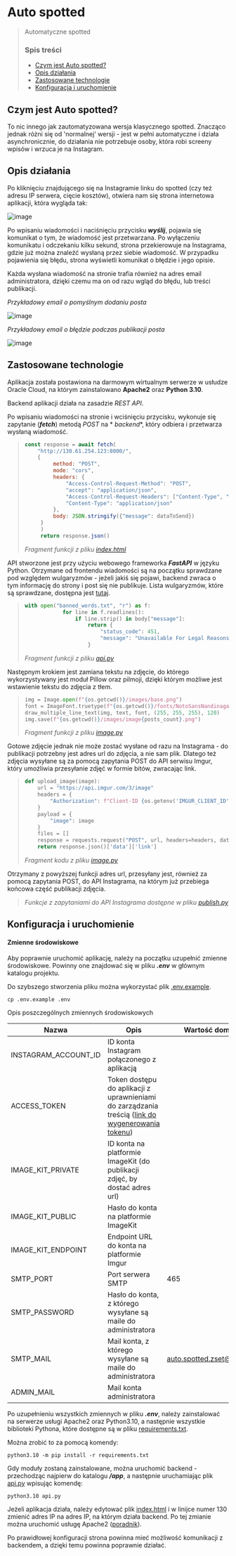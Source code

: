 # Auto spotted

> Automatyczne spotted
>
> ### Spis treści
>
> * [Czym jest Auto spotted?](#about)
> * [Opis działania](#dzialanie)
> * [Zastosowane technologie](#technologie)
> * [Konfiguracja i uruchomienie](#konfiguracja)

## Czym jest Auto spotted?<a id="about"></a>

To nic innego jak zautomatyzowana wersja klasycznego spotted. Znacząco jednak różni się od 'normalnej' wersji - jest w
pełni automatyczne i działa asynchronicznie, do działania nie potrzebuje osoby, która robi screeny wpisów i wrzuca je na
Instagram.

## Opis działania<a id="dzialanie"></a>

Po kliknięciu znajdującego się na Instagramie linku do spotted (czy też adresu IP serwera, cięcie kosztów), otwiera nam
się strona internetowa aplikacji, która wygląda tak:

![image](docs/home_page.png)

Po wpisaniu wiadomości i naciśnięciu przycisku ***wyślij***, pojawia się komunikat o tym, że wiadomość jest
przetwarzana. Po wyłączeniu komunikatu i odczekaniu kilku sekund, strona przekierowuje na Instagrama, gdzie już można
znaleźć wysłaną przez siebie wiadomość. W przypadku pojawienia się błędu, strona wyświetli komunikat o błędzie i jego
opisie.

Każda wysłana wiadomość na stronie trafia również na adres email administratora, dzięki czemu ma on od razu wgląd do
błędu, lub treści publikacji.

*Przykładowy email o pomyślnym dodaniu posta*

![image](docs/successfully_added.png)

*Przykładowy email o błędzie podczas publikacji posta*

![image](docs/error.png)

## Zastosowane technologie <a id="technologie"></a>

Aplikacja została postawiona na darmowym wirtualnym serwerze w usłudze Oracle Cloud, na którym zainstalowano **Apache2**
oraz **Python 3.10**.

Backend aplikacji działa na zasadzie *REST API*.

Po wpisaniu wiadomości na stronie i wciśnięciu przycisku, wykonuje się zapytanie (***fetch***) metodą *POST* na *
*backend**, który odbiera i przetwarza wysłaną wiadomość.

> ```javascript
> const response = await fetch(
>     "http://130.61.254.123:8000/",
>     {
>          method: "POST",
>          mode: "cors",
>          headers: {
>              "Access-Control-Request-Method": "POST",
>              "accept": "application/json",
>              "Access-Control-Request-Headers": ["Content-Type", "Authorization"],
>              "Content-Type": "application/json"
>          },
>          body: JSON.stringify({"message": dataToSend})
>      }
>      )
>      return response.json()
> ```
>
> *Fragment funkcji z pliku [index.html](pages/index.html)*

API stworzone jest przy użyciu webowego frameworka ***FastAPI*** w języku Python. Otrzymane od frontendu wiadomości są
na początku sprawdzane pod względem wulgaryzmów - jeżeli jakiś się pojawi, backend zwraca o tym informację do strony i
post się nie publikuje. Lista wulgaryzmów, które są sprawdzane, dostępna jest [tutaj](app/banned_words.txt).

> ```python
> with open("banned_words.txt", "r") as f:
>             for line in f.readlines():
>                 if line.strip() in body["message"]:
>                     return {
>                         "status_code": 451,
>                         "message": "Unavailable For Legal Reasons"
>                     }
> ```
>
> *Fragment funkcji z pliku [api.py](app/api.py)*

Następnym krokiem jest zamiana tekstu na zdjęcie, do którego wykorzystywany jest moduł Pillow oraz pilmoji, dzięki
którym możliwe jest wstawienie tekstu do zdjęcia z tłem.

> ```python
> img = Image.open(f"{os.getcwd()}/images/base.png")
> font = ImageFont.truetype(f"{os.getcwd()}/fonts/NotoSansNandinagari-Regular.ttf", 50, encoding='utf-8')
> draw_multiple_line_text(img, text, font, (255, 255, 255), 120)
> img.save(f"{os.getcwd()}/images/image{posts_count}.png")
> ```
>
> *Fragment funkcji z pliku [image.py](app/image.py)*

Gotowe zdjęcie jednak nie może zostać wysłane od razu na Instagrama - do publikacji potrzebny jest adres url do zdjęcia,
a nie sam plik. Dlatego też zdjęcia wysyłane są za pomocą zapytania POST do API serwisu Imgur, który umożliwia
przesyłanie zdjęć w formie bitów, zwracając link.

> ```python
> def upload_image(image):
>     url = "https://api.imgur.com/3/image"
>     headers = {
>         "Authorization": f"Client-ID {os.getenv('IMGUR_CLIENT_ID')}"
>     }
>     payload = {
>         "image": image
>     }
>     files = []
>     response = requests.request("POST", url, headers=headers, data=payload, files=files)
>     return response.json()['data']['link']
> ```
>
> *Fragment kodu z pliku [image.py](app/image.py)*

Otrzymany z powyższej funkcji adres url, przesyłany jest, również za pomocą zapytania POST, do API Instagrama, na którym
już przebiega końcowa część publikacji zdjęcia.

> *Funkcje z zapytaniami do API Instagrama dostępne w pliku [publish.py](app/publish.py)*

## Konfiguracja i uruchomienie <a id="konfiguracja"></a>

#### Zmienne środowiskowe

Aby poprawnie uruchomić aplikację, należy na początku uzupełnić zmienne środowiskowe. Powinny one znajdować się w pliku
***.env*** w głównym katalogu projektu.

Do szybszego stworzenia pliku można wykorzystać plik [.env.example](.env.example).

```shell
cp .env.example .env
```

Opis poszczególnych zmiennych środowiskowych

| **Nazwa**            | **Opis**                                                                                                                                            | **Wartość domyślna**        |
|----------------------|-----------------------------------------------------------------------------------------------------------------------------------------------------|-----------------------------|
| INSTAGRAM_ACCOUNT_ID | ID konta Instagram połączonego z aplikacją                                                                                                          |                             |
| ACCESS_TOKEN         | Token dostępu do aplikacji z uprawnieniami do zarządzania treścią ([link do wygenerowania tokenu](https://developers.facebook.com/tools/explorer/)) |                             |
| IMAGE_KIT_PRIVATE    | ID konta na platformie ImageKit (do publikacji zdjęć, by dostać adres url)                                                                          |                             |
| IMAGE_KIT_PUBLIC     | Hasło do konta na platformie ImageKit                                                                                                               |                             |
| IMAGE_KIT_ENDPOINT   | Endpoint URL do konta na platformie Imgur                                                                                                           |                             |
| SMTP_PORT            | Port serwera SMTP                                                                                                                                   | 465                         |
| SMTP_PASSWORD        | Hasło do konta, z którego wysyłane są maile do administratora                                                                                       |                             |
| SMTP_MAIL            | Mail konta, z którego wysyłane są maile do administratora                                                                                           | auto.spotted.zset@gmail.com |
| ADMIN_MAIL           | Mail konta administratora                                                                                                                           |                             |

Po uzupełnieniu wszystkich zmiennych w pliku ***.env***, należy zainstalować na serwerze usługi Apache2 oraz Python3.10,
a następnie wszystkie biblioteki Pythona, które dostępne są w pliku [requirements.txt](requirements.txt).

Można zrobić to za pomocą komendy:

```shell
python3.10 -m pip install -r requirements.txt
```

Gdy moduły zostaną zainstalowane, można uruchomić backend - przechodząc najpierw do katalogu ***/app***, a następnie
uruchamiając plik [api.py](app/api.py) wpisując komendę:

```shell
python3.10 api.py
```

Jeżeli aplikacja działa, należy edytować plik [index.html](pages/index.html) i w linijce numer 130 zmienić adres IP na
adres IP, na którym działa backend. Po tej zmianie można uruchomić usługę
Apache2 ([poradnik](https://soisk.info/index.php/Linux_Ubuntu_-_Instalacja_i_konfiguracja_serwera_Apache2)).

Po prawidłowej konfiguracji strona powinna mieć możliwość komunikacji z backendem, a dzięki temu powinna poprawnie
działać.
